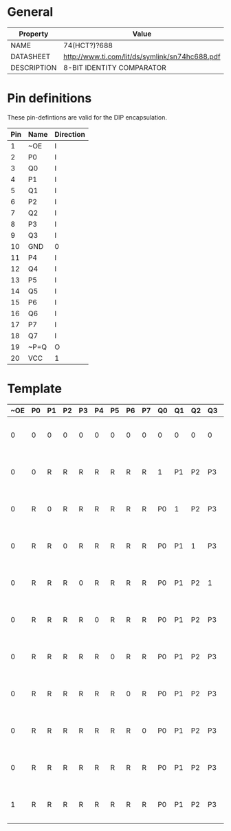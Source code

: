 # General

| Property    | Value                                                               |
|-------------|---------------------------------------------------------------------|
| NAME        | 74(HCT?)?688                                                        |
| DATASHEET   | http://www.ti.com/lit/ds/symlink/sn74hc688.pdf                      |
| DESCRIPTION | 8-BIT IDENTITY COMPARATOR                                           |

# Pin definitions

These pin-defintions are valid for the DIP encapsulation.

| Pin |  Name    | Direction |
|-----|----------|-----------|
|  1  |   ~OE    |     I     |
|  2  |   P0     |     I     |
|  3  |   Q0     |     I     |
|  4  |   P1     |     I     |
|  5  |   Q1     |     I     |
|  6  |   P2     |     I     |
|  7  |   Q2     |     I     |
|  8  |   P3     |     I     |
|  9  |   Q3     |     I     |
| 10  |   GND    |     0     |
| 11  |   P4     |     I     |
| 12  |   Q4     |     I     |
| 13  |   P5     |     I     |
| 14  |   Q5     |     I     |
| 15  |   P6     |     I     |
| 16  |   Q6     |     I     |
| 17  |   P7     |     I     |
| 18  |   Q7     |     I     |
| 19  |   ~P=Q   |     O     |
| 20  |   VCC    |     1     |

# Template

| ~OE | P0 | P1 | P2 | P3 | P4 | P5 | P6 | P7 | Q0 | Q1 | Q2 | Q3 | Q4 | Q5 | Q6 | Q7 | ~P=Q | Description                              |
|-----|----|----|----|----|----|----|----|----|----|----|----|----|----|----|----|----|------|------------------------------------------|
|  0  | 0  | 0  | 0  | 0  | 0  | 0  | 0  | 0  | 0  | 0  | 0  | 0  | 0  | 0  | 0  | 0  |   0  | P=Q=0 should result in LOW result        |
|  0  | 0  | R  | R  | R  | R  | R  | R  | R  | 1  | P1 | P2 | P3 | P4 | P5 | P6 | P7 |   1  | RND(P<>Q) should result in HIGH result   |
|  0  | R  | 0  | R  | R  | R  | R  | R  | R  | P0 | 1  | P2 | P3 | P4 | P5 | P6 | P7 |   1  | RND(P<>Q) should result in HIGH result   |
|  0  | R  | R  | 0  | R  | R  | R  | R  | R  | P0 | P1 | 1  | P3 | P4 | P5 | P6 | P7 |   1  | RND(P<>Q) should result in HIGH result   |
|  0  | R  | R  | R  | 0  | R  | R  | R  | R  | P0 | P1 | P2 | 1  | P4 | P5 | P6 | P7 |   1  | RND(P<>Q) should result in HIGH result   |
|  0  | R  | R  | R  | R  | 0  | R  | R  | R  | P0 | P1 | P2 | P3 | 1  | P5 | P6 | P7 |   1  | RND(P<>Q) should result in HIGH result   |
|  0  | R  | R  | R  | R  | R  | 0  | R  | R  | P0 | P1 | P2 | P3 | P4 | 1  | P6 | P7 |   1  | RND(P<>Q) should result in HIGH result   |
|  0  | R  | R  | R  | R  | R  | R  | 0  | R  | P0 | P1 | P2 | P3 | P4 | P5 | 1  | P7 |   1  | RND(P<>Q) should result in HIGH result   |
|  0  | R  | R  | R  | R  | R  | R  | R  | 0  | P0 | P1 | P2 | P3 | P4 | P5 | P6 | 1  |   1  | RND(P<>Q) should result in HIGH result   |
|  0  | R  | R  | R  | R  | R  | R  | R  | R  | P0 | P1 | P2 | P3 | P4 | P5 | P6 | P7 |   0  | RND(P=Q) should result in LOW result     |
|  1  | R  | R  | R  | R  | R  | R  | R  | R  | P0 | P1 | P2 | P3 | P4 | P5 | P6 | P7 |   1  | High ~OE should result in HIGH result    |
